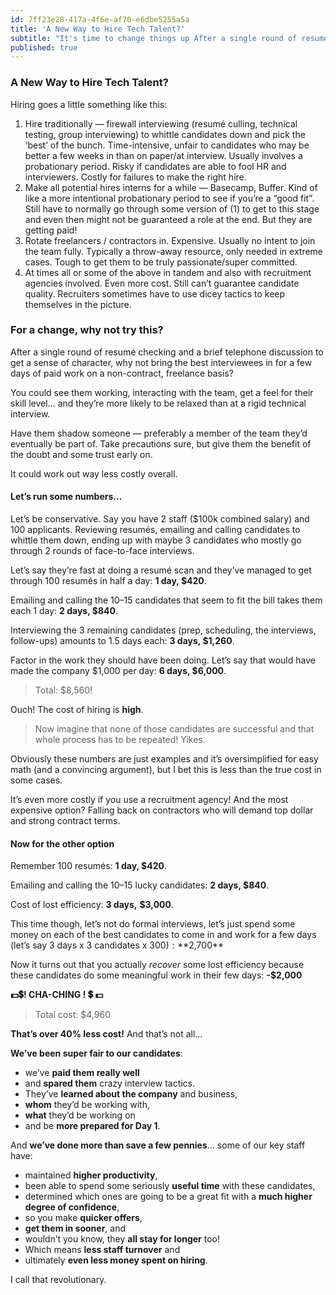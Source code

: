 ```yaml
---
id: 7ff23e28-417a-4f6e-af70-e6dbe5255a5a
title: 'A New Way to Hire Tech Talent?'
subtitle: "It's time to change things up After a single round of resumé checking and a brief telephone discussion to get a sense of character, why not bring the best interviewees in for a few days of paid work on a freelance basis?"
published: true
---
```




### A New Way to Hire Tech Talent?

Hiring goes a little something like this:

1. Hire traditionally — firewall interviewing (resumé culling, technical testing, group interviewing) to whittle candidates down and pick the ‘best’ of the bunch. Time-intensive, unfair to candidates who may be better a few weeks in than on paper/at interview. Usually involves a probationary period. Risky if candidates are able to fool HR and interviewers. Costly for failures to make the right hire.
2. Make all potential hires interns for a while — Basecamp, Buffer. Kind of like a more intentional probationary period to see if you’re a “good fit”. Still have to normally go through some version of (1) to get to this stage and even then might not be guaranteed a role at the end. But they are getting paid!
3. Rotate freelancers / contractors in. Expensive. Usually no intent to join the team fully. Typically a throw-away resource, only needed in extreme cases. Tough to get them to be truly passionate/super committed.
4. At times all or some of the above in tandem and also with recruitment agencies involved. Even more cost. Still can’t guarantee candidate quality. Recruiters sometimes have to use dicey tactics to keep themselves in the picture.

### For a change, why not try this?

After a single round of resumé checking and a brief telephone discussion to get a sense of character, why not bring the best interviewees in for a few days of paid work on a non-contract, freelance basis?

You could see them working, interacting with the team, get a feel for their skill level… and they’re more likely to be relaxed than at a rigid technical interview.

Have them shadow someone — preferably a member of the team they’d eventually be part of. Take precautions sure, but give them the benefit of the doubt and some trust early on.

It could work out way less costly overall.

#### **Let’s run some numbers…**

Let’s be conservative. Say you have 2 staff ($100k combined salary) and 100 applicants. Reviewing resumés, emailing and calling candidates to whittle them down, ending up with maybe 3 candidates who mostly go through 2 rounds of face-to-face interviews.

Let’s say they’re fast at doing a resumé scan and they’ve managed to get through 100 resumés in half a day: **1 day, $420**.

Emailing and calling the 10–15 candidates that seem to fit the bill takes them each 1 day: **2 days, $840**.

Interviewing the 3 remaining candidates (prep, scheduling, the interviews, follow-ups) amounts to 1.5 days each: **3 days, $1,260**.

Factor in the work they should have been doing. Let’s say that would have made the company $1,000 per day: **6 days, $6,000**.

> Total: $8,560!

Ouch! The cost of hiring is **high**.

> Now imagine that none of those candidates are successful and that whole process has to be repeated! Yikes.

Obviously these numbers are just examples and it’s oversimplified for easy math (and a convincing argument), but I bet this is less than the true cost in some cases.

It’s even more costly if you use a recruitment agency! And the most expensive option? Falling back on contractors who will demand top dollar and strong contract terms.

#### Now for the other option

Remember 100 resumés: **1 day, $420**.

Emailing and calling the 10–15 lucky candidates: **2 days, $840**.

Cost of lost efficiency: **3 days,** **$3,000**.

This time though, let’s not do formal interviews, let’s just spend some money on each of the best candidates to come in and work for a few days (let’s say 3 days x 3 candidates x $300): **$2,700**

Now it turns out that you actually *recover* some lost efficiency because these candidates do some meaningful work in their few days: **-$2,000**

**💵💲! CHA-CHING ! 💲 💵**

> Total cost: $4,960

**That’s over 40% less cost!** And that’s not all…

**We’ve been super fair to our candidates**:

- we’ve **paid them really well**
- and **spared them** crazy interview tactics.
- They’ve **learned about the company** and business,
- **whom** they’d be working with,
- **what** they’d be working on
- and be **more prepared for Day 1**.

And **we’ve done more than save a few pennies**… some of our key staff have:

- maintained **higher productivity**,
- been able to spend some seriously **useful time** with these candidates,
- determined which ones are going to be a great fit with a **much higher degree of confidence**,
- so you make **quicker offers**,
- **get them in sooner**, and
- wouldn’t you know, they **all stay for longer** too!
- Which means **less staff turnover** and
- ultimately **even less money spent on hiring**.

I call that revolutionary.

